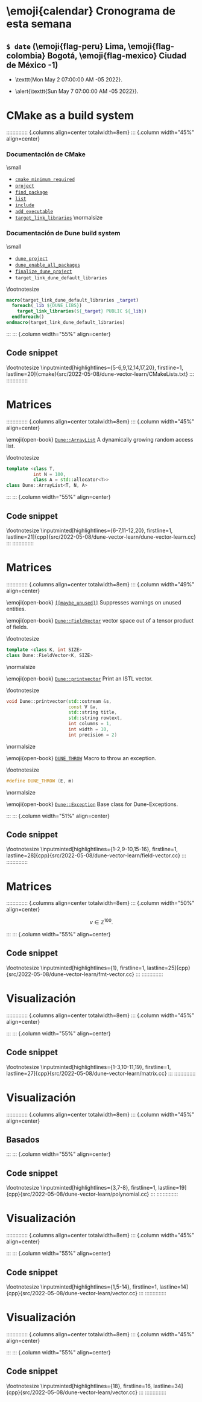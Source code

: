 # \emoji{calendar} Cronograma de esta semana

## `$ date` (\emoji{flag-peru} Lima, \emoji{flag-colombia} Bogotá, \emoji{flag-mexico} Ciudad de México -1)

- \texttt{Mon May  2 07:00:00 AM -05 2022}.

- \alert{\texttt{Sun May  7 07:00:00 AM -05 2022}}.

# CMake as a build system

:::::::::::::: {.columns align=center totalwidth=8em}
::: {.column width="45%" align=center}

### Documentación de CMake
\small
- [`cmake_minimum_required`](https://cmake.org/cmake/help/latest/command/cmake_minimum_required.html)
- [`project`](https://cmake.org/cmake/help/latest/command/project.html)
- [`find_package`](https://cmake.org/cmake/help/latest/command/find_package.html)
- [`list`](https://cmake.org/cmake/help/latest/command/list.html)
- [`include`](https://cmake.org/cmake/help/latest/command/include.html)
- [`add_executable`](https://cmake.org/cmake/help/latest/command/add_executable.html)
- [`target_link_libraries`](https://cmake.org/cmake/help/latest/command/target_link_libraries.html)
\normalsize

### Documentación de Dune build system
\small
- [`dune_project`](https://www.dune-project.org/sphinx/content/sphinx/core-2.7/commands/dune_project.html)
- [`dune_enable_all_packages`](https://www.dune-project.org/sphinx/content/sphinx/core/commands/dune_enable_all_packages.html)
- [`finalize_dune_project`](https://www.dune-project.org/sphinx/content/sphinx/core-2.7/commands/finalize_dune_project.html)
- `target_link_dune_default_libraries`

\footnotesize
```cmake
macro(target_link_dune_default_libraries _target)
  foreach(_lib ${DUNE_LIBS})
    target_link_libraries(${_target} PUBLIC ${_lib})
  endforeach()
endmacro(target_link_dune_default_libraries)
```

:::
::: {.column width="55%" align=center}

## Code snippet

\footnotesize
\inputminted[highlightlines={5-6,9,12,14,17,20}, firstline=1, lastline=20]{cmake}{src/2022-05-08/dune-vector-learn/CMakeLists.txt}
:::
::::::::::::::

# Matrices

:::::::::::::: {.columns align=center totalwidth=8em}
::: {.column width="45%" align=center}

\emoji{open-book} [`Dune::ArrayList`](https://dune-project.org/doxygen/2.8.0/classDune_1_1ArrayList.html)
A dynamically growing random access list.

\footnotesize
```cpp
template <class T,
          int N = 100,
          class A = std::allocator<T>>
class Dune::ArrayList<T, N, A>
```

<!-- https://stackoverflow.com/questions/58522426/how-to-fix-non-type-template-argument-is-not-a-constant-expression-in-eigen3 -->
<!-- https://en.cppreference.com/w/cpp/language/attributes/maybe_unused -->

:::
::: {.column width="55%" align=center}

## Code snippet

\footnotesize
\inputminted[highlightlines={6-7,11-12,20}, firstline=1, lastline=21]{cpp}{src/2022-05-08/dune-vector-learn/dune-vector-learn.cc}
:::
::::::::::::::

# Matrices

:::::::::::::: {.columns align=center totalwidth=8em}
::: {.column width="49%" align=center}

\emoji{open-book} [`[[maybe_unused]]`](https://en.cppreference.com/w/cpp/language/attributes/maybe_unused)
Suppresses warnings on unused entities.

\emoji{open-book} [`Dune::FieldVector`](https://dune-project.org/doxygen/2.8.0/classDune_1_1FieldVector.html)
vector space out of a tensor product of fields.

\footnotesize
```cpp
template <class K, int SIZE>
class Dune::FieldVector<K, SIZE>
```

\normalsize

\emoji{open-book} [`Dune::printvector`](https://dune-project.org/doxygen/2.8.0/group__ISTL__IO.html#ga8674c142d6b29e12bcb94075f952d1e1)
Print an ISTL vector.

\footnotesize
```cpp
void Dune::printvector(std::ostream &s,
                       const V &v,
                       std::string title,
                       std::string rowtext,
                       int columns = 1,
                       int width = 10,
                       int precision = 2)
```

\normalsize

\emoji{open-book} [`DUNE_THROW`](https://dune-project.org/doxygen/2.8.0/group__Exceptions.html)
Macro to throw an exception.

\footnotesize
```cpp
#define DUNE_THROW (E, m)
```

\normalsize


\emoji{open-book} [`Dune::Exception`](https://dune-project.org/doxygen/2.8.0/classDune_1_1Exception.html)
Base class for Dune-Exceptions.

:::
::: {.column width="51%" align=center}

## Code snippet

\footnotesize
\inputminted[highlightlines={1-2,9-10,15-16}, firstline=1, lastline=28]{cpp}{src/2022-05-08/dune-vector-learn/field-vector.cc}
:::
::::::::::::::

# Matrices

:::::::::::::: {.columns align=center totalwidth=8em}
::: {.column width="50%" align=center}

$$
v\in\mathds{Z}^{100}.
$$

:::
::: {.column width="55%" align=center}

## Code snippet

\footnotesize
\inputminted[highlightlines={1}, firstline=1, lastline=25]{cpp}{src/2022-05-08/dune-vector-learn/fmt-vector.cc}
:::
::::::::::::::

# Visualización

:::::::::::::: {.columns align=center totalwidth=8em}
::: {.column width="45%" align=center}

<!-- https://en.cppreference.com/w/cpp/algorithm/ranges/iota -->
<!-- https://sodocumentation.net/cplusplus/topic/2294/std--function--to-wrap-any-element-that-is-callable -->
<!-- https://docs.microsoft.com/de-de/cpp/cpp/cpp-language-reference?view=msvc-170 -->
<!-- https://stackoverflow.com/questions/1727881/how-to-use-the-pi-constant-in-c -->
<!-- https://stackoverflow.com/questions/62353259/error-cannot-convert-lambdadouble-to-double-double -->
<!-- https://en.cppreference.com/w/cpp/algorithm/iota -->
<!-- https://www.bu.edu/tech/files/2016/09/intro_matlab.pdf -->

:::
::: {.column width="55%" align=center}

## Code snippet

\footnotesize
\inputminted[highlightlines={1-3,10-11,19}, firstline=1, lastline=27]{cpp}{src/2022-05-08/dune-vector-learn/matrix.cc}
:::
::::::::::::::

# Visualización

:::::::::::::: {.columns align=center totalwidth=8em}
::: {.column width="45%" align=center}

## Basados

:::
::: {.column width="55%" align=center}

## Code snippet

\footnotesize
\inputminted[highlightlines={3,7-8}, firstline=1, lastline=19]{cpp}{src/2022-05-08/dune-vector-learn/polynomial.cc}
:::
::::::::::::::

# Visualización

:::::::::::::: {.columns align=center totalwidth=8em}
::: {.column width="45%" align=center}

<!-- https://stackoverflow.com/questions/50549611/slicing-a-vector-in-c -->

:::
::: {.column width="55%" align=center}

## Code snippet

\footnotesize
\inputminted[highlightlines={1,5-14}, firstline=1, lastline=14]{cpp}{src/2022-05-08/dune-vector-learn/vector.cc}
:::
::::::::::::::

<!-- https://gitlab.math.tu-dresden.de/osander/skript-numerik -->

# Visualización

:::::::::::::: {.columns align=center totalwidth=8em}
::: {.column width="45%" align=center}

:::
::: {.column width="55%" align=center}

## Code snippet

\footnotesize
\inputminted[highlightlines={18}, firstline=16, lastline=34]{cpp}{src/2022-05-08/dune-vector-learn/vector.cc}
:::
::::::::::::::

[](https://dune-project.org/doxygen/2.8.0/classDune_1_1Functions_1_1Polynomial.html)